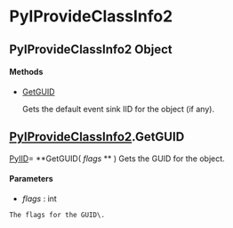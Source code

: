 # PyIProvideClassInfo2

## PyIProvideClassInfo2 Object



#### Methods


  - [GetGUID](PyIProvideClassInfo2.md#pyiprovideclassinfo2getguid)

    Gets the default event sink IID for the object \(if any\)\.&nbsp;


## [PyIProvideClassInfo2](#pyiprovideclassinfo2)\.GetGUID

[PyIID](#pyiid)\= **GetGUID\( *flags* ** \)
Gets the GUID for the object\.

#### Parameters


  -  *flags* : int

    The flags for the GUID\.